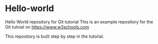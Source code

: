 # Hello-world
Hello World repository for Git tutorial
This is an example repository for the Git tutoial on https://www.w3schools.com

This repository is built step by step in the tutorial.
